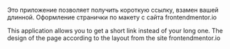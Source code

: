 Это приложение позволяет получить короткую ссылку, взамен вашей длинной.
Оформление странички по макету с сайта frontendmentor.io

This application allows you to get a short link instead of your long one.
The design of the page according to the layout from the site frontendmentor.io
